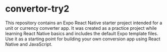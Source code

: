 # convertor-try2

This repository contains an Expo React Native starter project intended for a unit or currency converter app. It was created as a practice project while learning React Native basics and includes the default Expo template files. Use it as a starting point for building your own conversion app using React Native and JavaScript.
